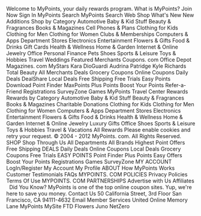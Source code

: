 Welcome to MyPoints, your daily rewards program. What is MyPoints? Join Now Sign In MyPoints Search MyPoints Search Web Shop What's New New Additions Shop by Category Automotive Baby & Kid Stuff Beauty & Fragrances Books & Magazines Cell Phones & Plans Clothing for Kids Clothing for Men Clothing for Women Clubs & Memberships Computers & Apps Department Stores Electronics Entertainment Flowers & Gifts Food & Drinks Gift Cards Health & Wellness Home & Garden Internet & Online Jewelry Office Personal Finance Pets Shoes Sports & Leisure Toys & Hobbies Travel Weddings Featured Merchants Coupons. com Office Depot Magazines. com MyStars Kara DioGuardi Audrina Patridge Kyle Richards Total Beauty All Merchants Deals Grocery Coupons Online Coupons Daily Deals DealShare Local Deals Free Shipping Free Trials Easy Points Download Point Finder MaxPoints Plus Points Boost Your Points Refer-a-Friend Registrations SurveyZone Games MyPoints Travel Center Rewards Rewards by Category Automotive Baby & Kid Stuff Beauty & Fragrances Books & Magazines Charitable Donations Clothing for Kids Clothing for Men Clothing for Women Computers & Apps Department Stores Electronics Entertainment Flowers & Gifts Food & Drinks Health & Wellness Home & Garden Internet & Online Jewelry Luxury Gifts Office Shoes Sports & Leisure Toys & Hobbies Travel & Vacations All Rewards Please enable cookies and retry your request. © 2004 - 2012 MyPoints. com. All Rights Reserved.   SHOP Shop Through Us All Departments All Brands Highest Point Offers Free Shipping DEALS Daily Deals Online Coupons Local Deals Grocery Coupons Free Trials EASY POINTS Point Finder Plus Points Easy Offers Boost Your Points Registrations Games SurveyZone MY ACCOUNT LogIn/Register My Account My Profile ABOUT How MyPoints Works Customer Testimonials FAQs MYPOINTS. COM POLICIES Privacy Policies Terms Of Use MYPOINTS. COM PARTNERSHIPS Advertise with Us Affiliates   Did You Know? MyPoints is one of the top online coupon sites. Yup, we're here to save you money. Contact Us 50 California Street, 3rd Floor San Francisco, CA 94111-4632 Email Member Services United Online Memory Lane MyPoints MySite FTD Flowers Juno NetZero